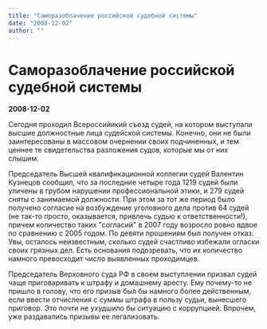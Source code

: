 ```yaml
---
title: "Саморазоблачение российской судебной системы"
date: "2008-12-02"
author: ""
---
```


# Саморазоблачение российской судебной системы

**2008-12-02** 

Сегодня проходил Всероссийикий съезд судей, на котором выступали высшие должностные лица судейской системы. Конечно, они не были заинтересованы в массовом очернении своих подчиненных, и тем ценнее те свидетельства разложения судов, которые мы от них слышим.

Председатель Высшей квалификационной коллегии судей Валентин Кузнецов сообщил, что за последние четыре года 1219 судей были уличены в грубом нарушении профессиональной этики, и 279 судей сняты с занимаемой должности. При этом за тот же период было получено согласие на возбуждение уголовного дела против 64 судей (не так-то просто, оказывается, привлечь судью к ответственности!), причем количество таких "согласий" в 2007 году возросло ровно вдвое по сравнению с 2005 годом. По девяти прошениям был получен отказ. Увы, осталось неизвестным, сколько судей счастливо избежали огласки своих грязных дел. Есть основания подозревать, что их количество намного превосходит число выявленных проходимцев.

Председатель Верховного суда РФ в своем выступлении призвал судей чаще приговаривать к штрафу и домашнему аресту. Ему почему-то не пришло в голову, что его призыв был бы намного более действенным, если ввести отчисления с суммы штрафа в пользу судьи, вынесшего приговор. Это почти не ухудшило бы ситуацию с коррупцией. Впрочем, уже раздавались призывы ее легализовать.